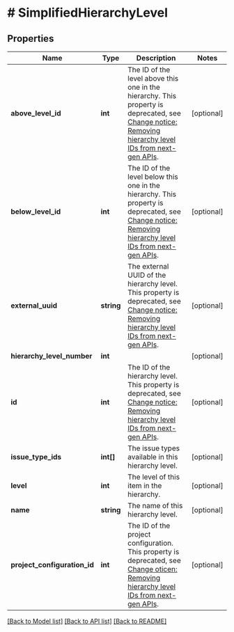 # # SimplifiedHierarchyLevel

## Properties

Name | Type | Description | Notes
------------ | ------------- | ------------- | -------------
**above_level_id** | **int** | The ID of the level above this one in the hierarchy. This property is deprecated, see [Change notice: Removing hierarchy level IDs from next-gen APIs](https://developer.atlassian.com/cloud/jira/platform/change-notice-removing-hierarchy-level-ids-from-next-gen-apis/). | [optional]
**below_level_id** | **int** | The ID of the level below this one in the hierarchy. This property is deprecated, see [Change notice: Removing hierarchy level IDs from next-gen APIs](https://developer.atlassian.com/cloud/jira/platform/change-notice-removing-hierarchy-level-ids-from-next-gen-apis/). | [optional]
**external_uuid** | **string** | The external UUID of the hierarchy level. This property is deprecated, see [Change notice: Removing hierarchy level IDs from next-gen APIs](https://developer.atlassian.com/cloud/jira/platform/change-notice-removing-hierarchy-level-ids-from-next-gen-apis/). | [optional]
**hierarchy_level_number** | **int** |  | [optional]
**id** | **int** | The ID of the hierarchy level. This property is deprecated, see [Change notice: Removing hierarchy level IDs from next-gen APIs](https://developer.atlassian.com/cloud/jira/platform/change-notice-removing-hierarchy-level-ids-from-next-gen-apis/). | [optional]
**issue_type_ids** | **int[]** | The issue types available in this hierarchy level. | [optional]
**level** | **int** | The level of this item in the hierarchy. | [optional]
**name** | **string** | The name of this hierarchy level. | [optional]
**project_configuration_id** | **int** | The ID of the project configuration. This property is deprecated, see [Change oticen: Removing hierarchy level IDs from next-gen APIs](https://developer.atlassian.com/cloud/jira/platform/change-notice-removing-hierarchy-level-ids-from-next-gen-apis/). | [optional]

[[Back to Model list]](../../README.md#models) [[Back to API list]](../../README.md#endpoints) [[Back to README]](../../README.md)
